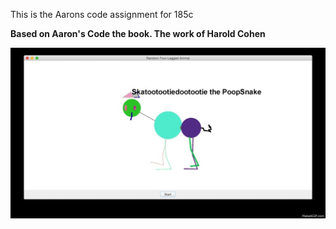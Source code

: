 This is the Aarons code assignment for 185c

<b> Based on Aaron's Code the book. The work of Harold Cohen </b>


![aaron](aaron.gif)
